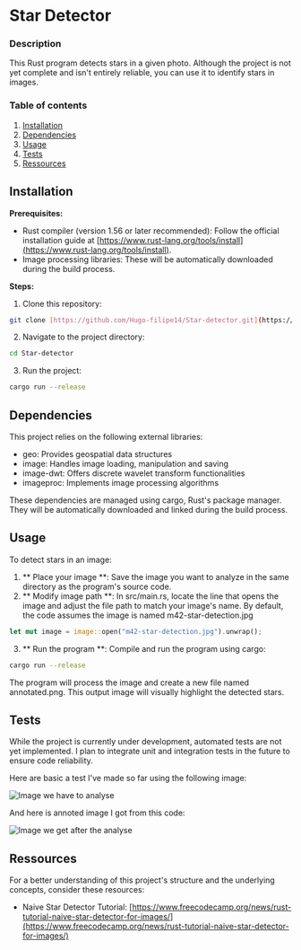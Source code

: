 # Star Detector

### Description

This Rust program detects stars in a given photo. Although the project is not yet complete and isn't entirely reliable, you can use it to identify stars in images.

### Table of contents

1. [Installation](#installation)
2. [Dependencies](#dependencies)
3. [Usage](#usage)
4. [Tests](#tests)
5. [Ressources](#ressources)

## Installation 

**Prerequisites:**

* Rust compiler (version 1.56 or later recommended): Follow the official installation guide at [https://www.rust-lang.org/tools/install](https://www.rust-lang.org/tools/install).
* Image processing libraries: These will be automatically downloaded during the build process.

**Steps:**

1. Clone this repository:

```bash
git clone [https://github.com/Hugo-filipe14/Star-detector.git](https://github.com/Hugo-filipe14/Star-detector.git)
```
2. Navigate to the project directory:

```bash
cd Star-detector
```
3. Run the project:
```bash
cargo run --release
```

## Dependencies

This project relies on the following external libraries:
- geo: Provides geospatial data structures
- image: Handles image loading, manipulation and saving
- image-dwt: Offers discrete wavelet transform functionalities
- imageproc: Implements image processing algorithms 

These dependencies are managed using cargo, Rust's package manager. They will be automatically downloaded and linked during the build process. 


## Usage 

To detect stars in an image:
1. ** Place your image **: Save the image you want to analyze in the same directory as the program's source code.
2. ** Modify image path **: In src/main.rs, locate the line that opens the image and adjust the file path to match your image's name. By default, the code assumes the image is named m42-star-detection.jpg
```rust 
let mut image = image::open("m42-star-detection.jpg").unwrap();
```
3. ** Run the program **: Compile and run the program using cargo:
```bash
cargo run --release
```
The program will process the image and create a new file named annotated.png. This output image will visually highlight the detected stars.

## Tests

While the project is currently under development, automated tests are not yet implemented. I plan to integrate unit and integration tests in the future to ensure code reliability.

Here are basic a test I've made so far using the following image:

![Image we have to analyse](m42-star-detection.png)

And here is annoted image I got from this code:

![Image we get after the analyse](annotated.png)

## Ressources

For a better understanding of this project's structure and the underlying concepts, consider these resources:

- Naive Star Detector Tutorial: [https://www.freecodecamp.org/news/rust-tutorial-naive-star-detector-for-images/](https://www.freecodecamp.org/news/rust-tutorial-naive-star-detector-for-images/)

